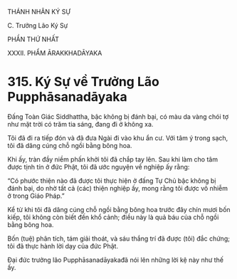 THÁNH NHÂN KÝ SỰ

C. Trưởng Lão Ký Sự

PHẦN THỨ NHẤT

XXXII. PHẨM ĀRAKKHADĀYAKA

# 315. Ký Sự về Trưởng Lão Pupphāsanadāyaka

Đấng Toàn Giác Siddhattha, bậc không bị đánh bại, có màu da vàng chói tợ như mặt trời có trăm tia sáng, đang đi ở không xa.

Tôi đã đi ra tiếp đón và đã đưa Ngài đi vào khu ẩn cư. Với tâm ý trong sạch, tôi đã dâng cúng chỗ ngồi bằng bông hoa.

Khi ấy, tràn đầy niềm phấn khởi tôi đã chắp tay lên. Sau khi làm cho tâm được tịnh tín ở đức Phật, tôi đã ước nguyện về nghiệp ấy rằng:

“Có phước thiện nào đã được tôi thực hiện ở đấng Tự Chủ bậc không bị đánh bại, do nhờ tất cả (các) thiện nghiệp ấy, mong rằng tôi được vô nhiễm ở trong Giáo Pháp.”

Kể từ khi tôi đã dâng cúng chỗ ngồi bằng bông hoa trước đây chín mươi bốn kiếp, tôi không còn biết đến khổ cảnh; điều này là quả báu của chỗ ngồi bằng bông hoa.

Bốn (tuệ) phân tích, tám giải thoát, và sáu thắng trí đã được (tôi) đắc chứng; tôi đã thực hành lời dạy của đức Phật.

Đại đức trưởng lão Pupphāsanadāyakađã nói lên những lời kệ này như thế ấy.
